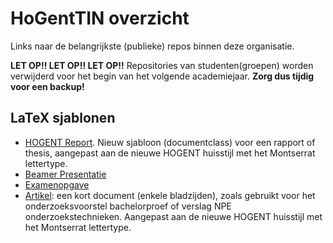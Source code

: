 # HoGentTIN overzicht

Links naar de belangrijkste (publieke) repos binnen deze organisatie.

**LET OP!! LET OP!! LET OP!!** Repositories van studenten(groepen) worden verwijderd voor het begin van het volgende academiejaar. **Zorg dus tijdig voor een backup!**

## LaTeX sjablonen

- [HOGENT Report](https://github.com/HoGentTIN/latex-hogent-report). Nieuw sjabloon (documentclass) voor een rapport of thesis, aangepast aan de nieuwe HOGENT huisstijl met het Montserrat lettertype.
- [Beamer Presentatie](https://github.com/HoGentTIN/latex-hogent-beamer)
- [Examenopgave](https://github.com/HoGentTIN/latex-hogent-exam)
- [Artikel](https://github.com/HoGentTIN/latex-hogent-article): een kort document (enkele bladzijden), zoals gebruikt voor het onderzoeksvoorstel bachelorproef of verslag NPE onderzoekstechnieken. Aangepast aan de nieuwe HOGENT huisstijl met het Montserrat lettertype.
